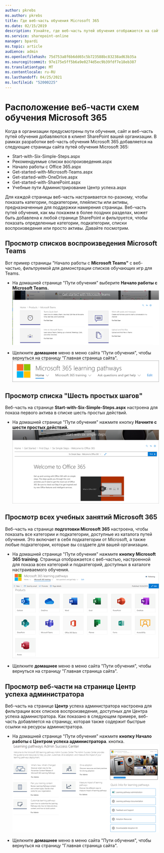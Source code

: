 ```yaml
---
author: pkrebs
ms.author: pkrebs
title: Где веб-часть обучения Microsoft 365
ms.date: 02/15/2019
description: Узнайте, где веб-часть путей обучения отображается на сайте путей обучения
ms.service: sharepoint-online
manager: bpardi
ms.topic: article
audience: admin
ms.openlocfilehash: 75d753a8f6b6dd65c5b723588bc83238ad63b35a
ms.sourcegitcommit: 97e175e5ff5b6a9e0274d5ec9b39fdf7e18eb387
ms.translationtype: MT
ms.contentlocale: ru-RU
ms.lasthandoff: 04/25/2021
ms.locfileid: "52000225"
---
```

# <a name="wheres-the-microsoft-365-learning-pathways-web-part"></a>Расположение веб-части схем обучения Microsoft 365 

Когда в организации предусмотрены пути обучения, сайт и веб-часть путей обучения добавляются в клиент SharePoint вашей организации. В рамках разработки веб-часть обучения Microsoft 365 добавляется на следующие страницы сайта путей обучения Microsoft 365:

- Start-with-Six-Simple-Steps.aspx 
- Рекомендуемые списки воспроизведения.aspx
- Начало работы с Office 365.aspx
- Get-started-with-Microsoft-Teams.aspx
- Get-started-with-OneDrive.aspx
- Get-started-with-SharePoint.aspx
- Учебные пути Администрирование Центр успеха.aspx

Для каждой страницы веб-часть настраивается по-разному, чтобы показать категории, подкатегории, плейлисты или активы, предназначенные для поддержки намерения страницы. Веб-часть путей обучения, как мы покажем в более поздних разделах, может быть добавлена к любой странице SharePoint и фильтруется, чтобы показать определенные категории, подкатегории, списки воспроизведения или просто активы. Давайте посмотрим. 

## <a name="view-microsoft-teams-playlists"></a>Просмотр списков воспроизведения Microsoft Teams

Вот пример страницы "Начало работы с **Microsoft Teams"** с веб-частью, фильтруемой для демонстрации списков обучающих игр для Teams. 

- На домашней странице "Пути обучения" выберите **Начало работы с Microsoft Teams.**
![Начало работы с экраном Microsoft Teams.](media/cg-whereiswp-teams.png)

- Щелкните **домашнее** меню в меню сайта "Пути обучения", чтобы вернуться на страницу "Главная страница сайта".
![Экран путей обучения, на котором вы выбираете Home.](media/cg-homebtnmenu.png)

## <a name="view-the-six-simple-steps-playlist"></a>Просмотр списка "Шесть простых шагов"

Веб-часть на странице **Start-with-Six-Simple-Steps.aspx** настроена для показа первого актива в списке шесть простых действий. 

- На домашней странице "Пути обучения" нажмите кнопку **Начните с шести простых действий.** 
![Страница Office 365, на которой выберите Начните с шести простых действий.](media/cg-whereiswp-six.png)

## <a name="view-all-microsoft-365-training"></a>Просмотр всех учебных занятий Microsoft 365

Веб-часть на странице **подготовки Microsoft 365** настроена, чтобы показать все категории и подкатегории, доступные из каталога путей обучения. Это включает в себя подкатегории от Microsoft, а также любые подкатегории, которые вы создаете для вашей организации.

- На домашней странице "Пути обучения" нажмите **кнопку Microsoft 365 training**. Страница отображается с веб-частью, настроенной для показа всех категорий и подкатегорий, доступных в каталоге настраиваемого обучения.
![Окно Pathways, в которое показаны категории.](media/cg-whereiswp-o365.png)

- Щелкните **домашнее** меню в меню сайта "Пути обучения", чтобы вернуться на страницу "Главная страница сайта".

## <a name="view-the-web-part-on-the-admin-success-center-page"></a>Просмотр веб-части на странице Центр успеха администратора

Веб-часть на странице **Центр** успеха администратора настроена для фильтрации всех списков воспроизведения, доступных для Центра успеха администратора. Как показано в следующем примере, веб-часть добавляется на страницу, которая также содержит быстрые ссылки на ресурсы администратора. 

- На домашней странице "Пути обучения" нажмите **кнопку Начало работы с Центром успеха администратора**. кнопка. 
![Главная страница Центра успеха администратора.](media/cg-adminsuccesscenterwebpart.png)

- Щелкните **домашнее** меню в меню сайта "Пути обучения", чтобы вернуться на страницу "Главная страница сайта".

